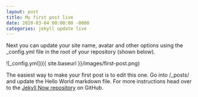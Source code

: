 ```yaml
---
layout: post
title: My first post live
date: 2020-03-04 00:00:00 -0000
categories: jekyll update live 
---
```


Next you can update your site name, avatar and other options using the _config.yml file in the root of your repository (shown below).

![_config.yml]({{ site.baseurl }}/images/first-post.png)

The easiest way to make your first post is to edit this one. Go into /_posts/ and update the Hello World markdown file. For more instructions head over to the [Jekyll Now repository](https://github.com/barryclark/jekyll-now) on GitHub.
